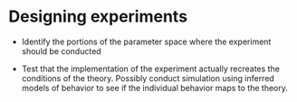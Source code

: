 # Designing experiments


- Identify the portions of the parameter space where the experiment should be conducted

- Test that the implementation of the experiment actually recreates the conditions of the theory. Possibly conduct simulation using inferred models of behavior to see if the individual behavior maps to the theory.